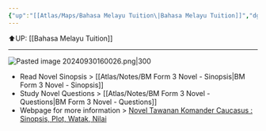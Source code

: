 ```yaml
---
{"up":"[[Atlas/Maps/Bahasa Melayu Tuition\|Bahasa Melayu Tuition]]","dg-publish":true,"permalink":"/atlas/notes/bm-form-3-novel/","dgPassFrontmatter":true}
---
```


⬆️UP: [[Bahasa Melayu Tuition]]

---
![Pasted image 20240930160026.png|300](/img/user/Atlas/Utilities/Images/Pasted%20image%2020240930160026.png)

- Read Novel Sinopsis > [[Atlas/Notes/BM Form 3 Novel - Sinopsis\|BM Form 3 Novel - Sinopsis]]
- Study Novel Questions > [[Atlas/Notes/BM Form 3 Novel - Questions\|BM Form 3 Novel - Questions]]
- Webpage for more information > [Novel Tawanan Komander Caucasus : Sinopsis, Plot, Watak, Nilai](https://www.irujukan.my/novel-tawanan-komander-caucasus/)
